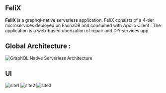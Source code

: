 ## FeliX
**FeliX** is a graphql-native serverless application.
FeliX consists of a 4-tier microservices deployed on FaunaDB and consumed with Apollo Client . The application is a
web-based uberization of repair and DIY services app.

## Global Architecture :
![GraphQL Native Serverless Architecture](https://user-images.githubusercontent.com/46106305/143057895-fd4ce29a-f918-4ea3-aa7d-232980a8293e.png)

## UI
![site1](https://user-images.githubusercontent.com/46106305/143058179-e471cc4f-9ebc-4b88-9a59-bd2e0b555905.png)
![site2](https://user-images.githubusercontent.com/46106305/143058197-2ca7ff06-8731-464e-b8a1-528aadf0d46a.png)
![site3](https://user-images.githubusercontent.com/46106305/143058216-fd03ce2f-9b26-4067-8d14-d1ef18b24a30.png)

